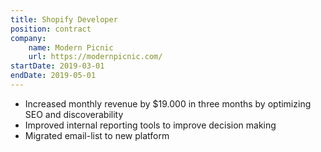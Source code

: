 ```yaml
---
title: Shopify Developer
position: contract
company:
    name: Modern Picnic
    url: https://modernpicnic.com/
startDate: 2019-03-01
endDate: 2019-05-01
---
```

- Increased monthly revenue by $19.000 in three months by optimizing SEO and discoverability
- Improved internal reporting tools to improve decision making
- Migrated email-list to new platform
  